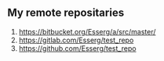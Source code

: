 ## My remote repositaries 
1. https://bitbucket.org/Esserg/a/src/master/
2. https://gitlab.com/Esserg/test_repo
3. https://github.com/Esserg/test_repo